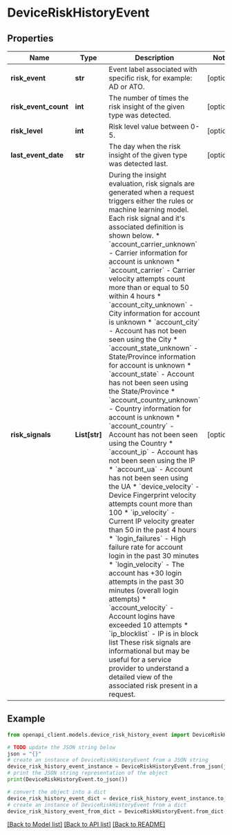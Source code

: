 # DeviceRiskHistoryEvent


## Properties

Name | Type | Description | Notes
------------ | ------------- | ------------- | -------------
**risk_event** | **str** | Event label associated with specific risk, for example: AD or ATO. | [optional] 
**risk_event_count** | **int** | The number of times the risk insight of the given type was detected. | [optional] 
**risk_level** | **int** | Risk level value between 0-5. | [optional] 
**last_event_date** | **str** | The day when the risk insight of the given type was detected last. | [optional] 
**risk_signals** | **List[str]** | During the insight evaluation, risk signals are generated when a request triggers either the rules or machine learning model. Each risk signal and it&#39;s associated definition is shown below.   * &#x60;account_carrier_unknown&#x60; - Carrier information for account is unknown   * &#x60;account_carrier&#x60; - Carrier velocity attempts count more than or equal to 50 within 4 hours   * &#x60;account_city_unknown&#x60; - City information for account is unknown   * &#x60;account_city&#x60; - Account has not been seen using the City   * &#x60;account_state_unknown&#x60; - State/Province information for account is unknown   * &#x60;account_state&#x60; - Account has not been seen using the State/Province   * &#x60;account_country_unknown&#x60; - Country information for account is unknown   * &#x60;account_country&#x60; - Account has not been seen using the Country   * &#x60;account_ip&#x60; - Account has not been seen using the IP   * &#x60;account_ua&#x60; - Account has not been seen using the UA   * &#x60;device_velocity&#x60; - Device Fingerprint velocity attempts count more than 100   * &#x60;ip_velocity&#x60; - Current IP velocity greater than 50 in the past 4 hours   * &#x60;login_failures&#x60; - High failure rate for account login in the past 30 minutes   * &#x60;login_velocity&#x60; - The account has +30 login attempts in the past 30 minutes (overall login attempts)   * &#x60;account_velocity&#x60; - Account logins have exceeded 10 attempts   * &#x60;ip_blocklist&#x60; - IP is in block list  These risk signals are informational but may be useful for a service provider to understand a detailed view of the associated risk present in a request. | [optional] 

## Example

```python
from openapi_client.models.device_risk_history_event import DeviceRiskHistoryEvent

# TODO update the JSON string below
json = "{}"
# create an instance of DeviceRiskHistoryEvent from a JSON string
device_risk_history_event_instance = DeviceRiskHistoryEvent.from_json(json)
# print the JSON string representation of the object
print(DeviceRiskHistoryEvent.to_json())

# convert the object into a dict
device_risk_history_event_dict = device_risk_history_event_instance.to_dict()
# create an instance of DeviceRiskHistoryEvent from a dict
device_risk_history_event_from_dict = DeviceRiskHistoryEvent.from_dict(device_risk_history_event_dict)
```
[[Back to Model list]](../README.md#documentation-for-models) [[Back to API list]](../README.md#documentation-for-api-endpoints) [[Back to README]](../README.md)


